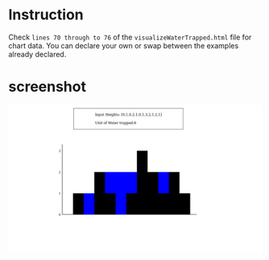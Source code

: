 # Instruction

Check `lines 70 through to 76` of the `visualizeWaterTrapped.html` file for chart data. 
You can declare your own or swap between the examples already declared.

# screenshot

![screenshot](./sample.png)